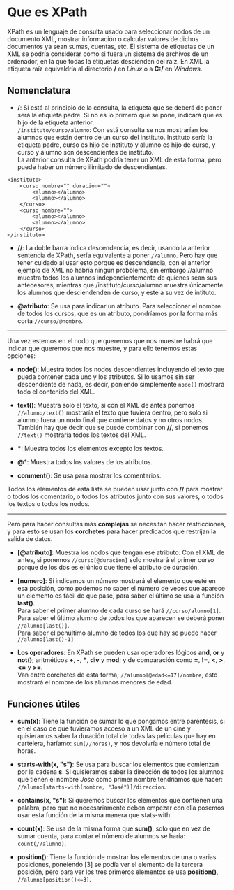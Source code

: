 # Que es XPath

XPath es un lenguaje de consulta usado para seleccionar nodos de un documento XML, mostrar información o calcular valores de dichos documentos ya sean sumas, cuentas, etc.
El sistema de etiquetas de un XML se podría considerar como si fuera un sistema de archivos de un ordenador, en la que todas la etiquetas descienden del raíz. En XML la etiqueta raíz equivaldría al directorio **/** en *Linux* o a **C:/** en *Windows*.

## Nomenclatura

- **/**: Si está al principio de la consulta, la etiqueta que se deberá de poner será la etiqueta padre. Si no es lo primero que se pone, indicará que es hijo de la etiqueta anterior.  
```/instituto/curso/alumno```: Con está consulta se nos mostrarían los alumnos que están dentro de un curso del instituto. Instituto sería la etiqueta padre, curso es hijo de instituto y alumno es hijo de curso, y curso y alumno son descendientes de instituto.  
La anterior consulta de XPath podría tener un XML de esta forma, pero puede haber un número ilimitado de descendientes.  
```
<instituto>
	<curso nombre="" duracion="">
		<alumno></alumno>
		<alumno></alumno>
	</curso>
	<curso nombre="">
		<alumno></alumno>
		<alumno></alumno>
	</curso>
</instituto>
```

- **//**: La doble barra indica descendencia, es decir, usando la anterior sentencia de XPath, sería equivalente a poner ```//alumno```. Pero hay que tener cuidado al usar esto porque es descendencia, con el anterior ejemplo de XML no habría ningún probblema, sin embargo //alumno muestra todos los alumnos independientemente de quienes sean sus antecesores, mientras que /instituto/curso/alumno muestra únicamente los alumnos que desciendenden de curso, y este a su vez de intituto.  

- **@atributo**: Se usa para indicar un atributo. Para seleccionar el nombre de todos los cursos, que es un atributo, pondríamos por la forma más corta ```//curso/@nombre```.  

-----

Una vez estemos en el nodo que queremos que nos muestre habrá que indicar que queremos que nos muestre, y para ello tenemos estas opciones:  

- **node()**: Muestra todos los nodos descendientes incluyendo el texto que pueda contener cada uno y los atributos. Si lo usamos sin ser descendiente de nada, es decir, poniendo simplemente ```node()``` mostrará todo el contenido del XML.  

- **text()**: Muestra solo el texto, si con el XML de antes ponemos ```//alumno/text()``` mostraría el texto que tuviera dentro, pero solo si alumno fuera un nodo final que contiene datos y no otros nodos.  
También hay que decir que se puede combinar con **//**, si ponemos ```//text()``` mostraría todos los textos del XML.  

- **\***: Muestra todos los elementos excepto los textos.  

- **@***: Muestra todos los valores de los atributos.  

- **comment()**: Se usa para mostrar los comentarios.  

Todos los elementos de esta lista se pueden usar junto con **//** para mostrar o todos los comentario, o todos los atributos junto con sus valores, o todos los textos o todos los nodos.  

-----

Pero para hacer consultas más **complejas** se necesitan hacer restricciones, y para esto se usan los **corchetes** para hacer predicados que restrijan la salida de datos.  

- **[@atributo]**: Muestra los nodos que tengan ese atributo. Con el XML de antes, si ponemos ```//curso[@duracion]``` solo mostrará el primer curso porque de los dos es el único que tiene el atributo de duración.  

- **[numero]**: Si indicamos un número mostrará el elemento que esté en esa posición, como podemos no saber el número de veces que aparece un elemento es fácil de que pase, para saber el último se usa la función **last()**.  
Para saber el primer alumno de cada curso se hará ```//curso/alumno[1]```.  
Para saber el último alumno de todos los que aparecen se deberá poner ```//alumno[last()]```.  
Para saber el penúltimo alumno de todos los que hay se puede hacer ```//alumno[last()-1]```

- **Los operadores**: En XPath se pueden usar operadores lógicos **and**, **or** y **not()**; aritméticos **+**, **-**, **\***, **div** y **mod**; y de comparación como **=**, **!=**, **<**, **>**, **<=** y **>=**.  
Van entre corchetes de esta forma; ```//alumno[@edad<=17]/nombre```, esto mostrará el nombre de los alumnos menores de edad.  

## Funciones útiles

- **sum(x)**: Tiene la función de sumar lo que pongamos entre paréntesis, si en el caso de que tuvieramos acceso a un XML de un cine y quisieramos saber la duración total de todas las películas que hay en cartelera, haríamo: ```sum(//horas)```, y nos devolvría e número total de horas.  

- **starts-with(x, "s")**: Se usa para buscar los elementos que comienzan por la cadena **s**. Si quisieramos saber la dirección de todos los alumnos que tienen el nombre *José* como primer nombre tendríamos que hacer: ```//alumno[starts-with(nombre, "José")]/direccion```.  

- **contains(x, "s")**: Si queremos buscar los elementos que contienen una palabra, pero que no necesariamente deben empezar con ella posemos usar esta función de la misma manera que stats-with.  

- **count(x)**: Se usa de la misma forma que **sum()**, solo que en vez de sumar cuenta, para contar el número de alumnos se haría: ```count(//alumno)```.  

- **position()**: Tiene la función de mostrar los elementos de una o varias posiciones, poneiendo [3] se podía ver el elemento de la tercera posición, pero para ver los tres primeros elementos se usa **position()**, ```//alumno[position()<=3]```.  

